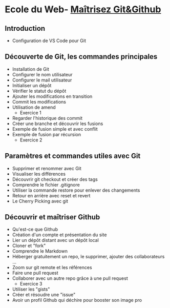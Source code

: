 # Ecole du Web- [Maîtrisez Git&Github](https://www.ecole-du-web.net/courses/)
## Introduction
* Configuration de VS Code pour Git

## Découverte de Git, les commandes principales
* Installation de Git
* Configurer le nom utilisateur
* Configurer le mail utilisateur
* Initialiser un dépôt
* Vérifier le statut du dépôt
* Ajouter les modifications en transition
* Commit les modifications
* Utilisation de amend
  *  Exercice 1
* Regarder l'historique des commit
* Créer une branche et découvrir les fusions
* Exemple de fusion simple et avec conflit
* Exemple de fusion par récursion
  *  Exercice 2

## Paramètres et commandes utiles avec Git
* Supprimer et renommer avec Git
* Visualiser les différences
* Découvrir git checkout et créer des tags
* Comprendre le fichier .gitignore
* Utiliser la commande restore pour enlever des changements
* Retour en arrière avec reset et revert
* Le Cherry Picking avec git

## Découvrir et maîtriser Github
* Qu'est-ce que Github
* Création d'un compte et présentation du site
* Lier un dépôt distant avec un dépôt local
* Cloner et "fork"
* Comprendre le Markdown
* Héberger gratuitement un repo, le supprimer, ajouter des collaborateurs ...
* Zoom sur git remote et les références
* Faire une pull request
* Collaborer avec un autre repo grâce à une pull request
  *  Exercice 3
* Utiliser les "gists"
* Créer et résoudre une "issue"
* Avoir un profil Github qui déchire pour booster son image pro